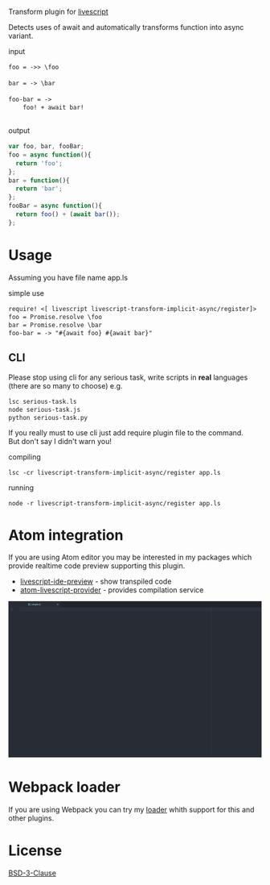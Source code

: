Transform plugin for [livescript](https://github.com/gkz/LiveScript)

Detects uses of await and automatically transforms function into async variant.

input
```livescript
foo = ->> \foo

bar = -> \bar

foo-bar = ->
    foo! + await bar!
  
```

output
```javascript
var foo, bar, fooBar;
foo = async function(){
  return 'foo';
};
bar = function(){
  return 'bar';
};
fooBar = async function(){
  return foo() + (await bar());
};
```


# Usage

Assuming you have file name app.ls

simple use  
```livescript
require! <[ livescript livescript-transform-implicit-async/register]>
foo = Promise.resolve \foo
bar = Promise.resolve \bar
foo-bar = -> "#{await foo} #{await bar}"
```

## CLI
Please stop using cli for any serious task, write scripts in **real** languages (there are so many to choose) e.g.  

    lsc serious-task.ls  
    node serious-task.js
    python serious-task.py

If you really must to use cli just add require plugin file to the command.  
But don't say I didn't warn you!

compiling

    lsc -cr livescript-transform-implicit-async/register app.ls


running

    node -r livescript-transform-implicit-async/register app.ls


# Atom integration

If you are using Atom editor you may be interested in my packages which provide realtime code preview supporting this plugin. 

* [livescript-ide-preview](https://atom.io/packages/livescript-ide-preview) - show transpiled code
* [atom-livescript-provider](https://atom.io/packages/atom-livescript-provider) - provides compilation service


![](https://github.com/bartosz-m/livescript-ide-preview/raw/master/doc/assets/screenshot-01.gif)


# Webpack loader

If you are using Webpack you can try my [loader](https://www.npmjs.com/package/livescript-plugin-loader) whith support for this and other plugins.


# License

[BSD-3-Clause](License.md)
